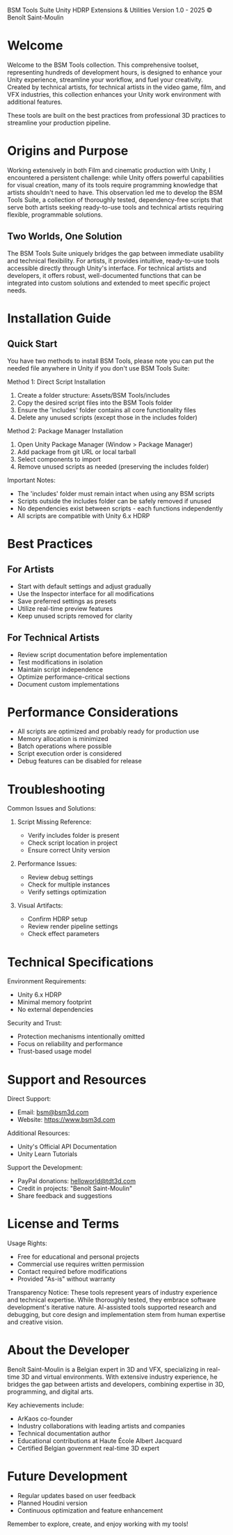 BSM Tools Suite
Unity HDRP Extensions & Utilities
Version 1.0 - 2025
© Benoît Saint-Moulin

Welcome
=======
Welcome to the BSM Tools collection. This comprehensive toolset, representing hundreds of development hours, is designed to enhance your Unity experience, streamline your workflow, and fuel your creativity. Created by technical artists, for technical artists in the video game, film, and VFX industries, this collection enhances your Unity work environment with additional features.

These tools are built on the best practices from professional 3D practices to streamline your production pipeline.

Origins and Purpose
=================
Working extensively in both Film and cinematic production with Unity, I encountered a persistent challenge: while Unity offers powerful capabilities for visual creation, many of its tools require programming knowledge that artists shouldn't need to have. This observation led me to develop the BSM Tools Suite, a collection of thoroughly tested, dependency-free scripts that serve both artists seeking ready-to-use tools and technical artists requiring flexible, programmable solutions.

Two Worlds, One Solution
----------------------
The BSM Tools Suite uniquely bridges the gap between immediate usability and technical flexibility. For artists, it provides intuitive, ready-to-use tools accessible directly through Unity's interface. For technical artists and developers, it offers robust, well-documented functions that can be integrated into custom solutions and extended to meet specific project needs.

Installation Guide
================

Quick Start
----------
You have two methods to install BSM Tools, please note you can put the needed file anywhere in Unity if you don't use BSM Tools Suite:

Method 1: Direct Script Installation
1. Create a folder structure: Assets/BSM Tools/includes
2. Copy the desired script files into the BSM Tools folder
3. Ensure the 'includes' folder contains all core functionality files
4. Delete any unused scripts (except those in the includes folder)

Method 2: Package Manager Installation
1. Open Unity Package Manager (Window > Package Manager)
2. Add package from git URL or local tarball
3. Select components to import
4. Remove unused scripts as needed (preserving the includes folder)

Important Notes:
- The 'includes' folder must remain intact when using any BSM scripts
- Scripts outside the includes folder can be safely removed if unused
- No dependencies exist between scripts - each functions independently
- All scripts are compatible with Unity 6.x HDRP

Best Practices
============

For Artists
---------
- Start with default settings and adjust gradually
- Use the Inspector interface for all modifications
- Save preferred settings as presets
- Utilize real-time preview features
- Keep unused scripts removed for clarity

For Technical Artists
------------------
- Review script documentation before implementation
- Test modifications in isolation
- Maintain script independence
- Optimize performance-critical sections
- Document custom implementations

Performance Considerations
=======================
- All scripts are optimized and probably ready for production use
- Memory allocation is minimized
- Batch operations where possible
- Script execution order is considered
- Debug features can be disabled for release

Troubleshooting
=============
Common Issues and Solutions:
1. Script Missing Reference:
   - Verify includes folder is present
   - Check script location in project
   - Ensure correct Unity version

2. Performance Issues:
   - Review debug settings
   - Check for multiple instances
   - Verify settings optimization

3. Visual Artifacts:
   - Confirm HDRP setup
   - Review render pipeline settings
   - Check effect parameters

Technical Specifications
=====================
Environment Requirements:
- Unity 6.x HDRP
- Minimal memory footprint
- No external dependencies

Security and Trust:
- Protection mechanisms intentionally omitted
- Focus on reliability and performance
- Trust-based usage model

Support and Resources
==================
Direct Support:
- Email: bsm@bsm3d.com
- Website: https://www.bsm3d.com

Additional Resources:
- Unity's Official API Documentation
- Unity Learn Tutorials

Support the Development:
- PayPal donations: helloworld@tdt3d.com
- Credit in projects: "Benoît Saint-Moulin"
- Share feedback and suggestions

License and Terms
===============
Usage Rights:
- Free for educational and personal projects
- Commercial use requires written permission
- Contact required before modifications
- Provided "As-is" without warranty

Transparency Notice:
These tools represent years of industry experience and technical expertise. While thoroughly tested, they embrace software development's iterative nature. AI-assisted tools supported research and debugging, but core design and implementation stem from human expertise and creative vision.

About the Developer
=================
Benoît Saint-Moulin is a Belgian expert in 3D and VFX, specializing in real-time 3D and virtual environments. With extensive industry experience, he bridges the gap between artists and developers, combining expertise in 3D, programming, and digital arts.

Key achievements include:
- ArKaos co-founder
- Industry collaborations with leading artists and companies
- Technical documentation author
- Educational contributions at Haute École Albert Jacquard
- Certified Belgian government real-time 3D expert

Future Development
================
- Regular updates based on user feedback
- Planned Houdini version
- Continuous optimization and feature enhancement

Remember to explore, create, and enjoy working with my tools!
